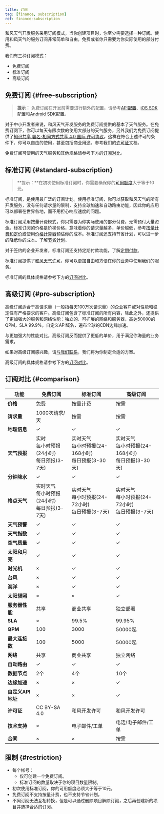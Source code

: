 ```yaml
---
title: 订阅
tag: [finance, subscription]
ref: finance-subscription
---
```


和风天气开发服务采用订阅模式，当你创建项目时，你至少需要选择一种订阅。使用和风天气的服务订阅非常简单和自由，免费或者你只需要为你实际使用的部分付费。

我们有三种订阅模式：

- 免费订阅
- 标准订阅
- 高级订阅

## 免费订阅 {#free-subscription}

> **提示：** 免费订阅在开发前需要进行额外的配置，请参考[API配置](/docs/configuration/api-config/)、[iOS SDK配置](/docs/configuration/ios-sdk-config/)和[Android SDK配置](/docs/configuration/android-sdk-config/)。

对于中小开发者来说，和风天气开发服务的免费订阅提供的基本了天气服务。在免费订阅下，你可以每天有限次数的使用大部分的天气服务，另外我们为免费订阅提供了[知识共享 署名-相同方式共享 4.0 国际 许可协议](https://creativecommons.org/licenses/by-sa/4.0/deed.zh-Hans)，这样在符合上述许可的条件下，你可以自由的使用，甚至包括商业用途。参考我们的[许可证](/docs/terms/license/)文档。

免费订阅可使用的天气服务和其他规格请参考下方的[订阅对比](/docs/finance/subscription/#comparison)。

## 标准订阅 {#standard-subscription}

> **提示：**在初次使用标准订阅时，你需要确保你的[可用额度](/docs/finance/billing-and-payment/#credit)大于等于10元。

标准订阅，是使用最广泛的订阅计划。使用标准订阅，你可以获取和风天气的所有开发服务，没有任何请求量的限制，支持全球加速和自动路由功能，因此你的应用可以部署在世界各地，而不用担心响应速度的问题。

标准订阅采用按量计费模式，你只需要为你实际使用的部分付费，无需预付大量资金。标准订阅的价格是阶梯价格，意味着你的请求量越多，单价越低，参考[按量计费和定价](/docs/finance/pricing/)或使用[价格计算器](https://console.qweather.com/#/calculator)预估你的成本。标准订阅还支持节省计划，可以进一步的降低你的成本。了解[节省计划](/docs/finance/saving-plans/)。

对于签约的企业开发者，标准订阅还支持定期付款功能，了解[定期付款](/docs/finance/billing-and-payment/#payment)。

标准订阅提供了[和风天气许可](/docs/terms/license/)，你可以更加自由和方便在你的业务中使用我们的服务。

标准订阅的具体规格请参考下方的[订阅对比](/docs/finance/subscription/#comparison)。

## 高级订阅 {#pro-subscription}

高级订阅适合于高请求量（一般指每天100万次请求量）的企业客户或对性能和稳定性有严格要求的客户。高级订阅包含了标准订阅的所有内容，除此之外，还提供了更加强大的服务和网络性能：独立的、可扩展的网络和服务器，高达50000的QPM，SLA 99.9%，自定义API域名，遍布全球的CDN边缘加速。

与更加强大的性能对比，高级订阅反而提供了更低的单价，用于满足你海量的业务需求。

如果对高级订阅感兴趣，请[与我们联系](https://www.qweather.com/contact)，我们将为你制定合适的方案。

高级订阅的具体规格请参考下方的[订阅对比](/docs/finance/subscription/#comparison)。

## 订阅对比 {#comparison}

| **功能** | **免费订阅** | **标准订阅** | **高级订阅** |
| --- | --- | --- | --- |
| **价格**          | 免费 | 按量计费| 按需  |
| **请求量**        | 1000次请求/天 | 按需  | 按需  |
| **地理信息**      | &#10003; | &#10003; | &#10003;|
| **天气预报**      | 实时<br>每小时预报(24小时)<br>每日预报(3-7天) | 实时天气<br>每小时预报(24-168小时)<br>每日预报(3-30天)| 实时天气<br>每小时预报(24-168小时)<br>每日预报(3-30天) |
| **分钟降水**      | &#10003; | &#10003; | &#10003;|
| **格点天气**      | 实时天气<br>每小时预报(24小时)<br>每日预报(3-7天) | 实时天气<br>每小时预报(24-72小时)<br>每日预报(3-7天) | 实时天气<br>每小时预报(24-72小时)<br>每日预报(3-7天) |
| **天气预警**      | &#10003; | &#10003; | &#10003;|
| **天气指数**      | &#10003; | &#10003; | &#10003;|
| **空气质量**      | &#10003; | &#10003; | &#10003;|
| **太阳和月亮**    | &#10003; | &#10003; | &#10003;|
| **时光机**        | &times;| &#10003; | &#10003;|
| **台风**          | &times;| &#10003; | &#10003;|
| **海洋**          | &times;| &#10003; | &#10003;|
| **太阳辐照**      | &times;| &times;  | &#10003;  |
| **服务器性能**    | 共享 | 商业共享| 独立部署 |
| **SLA**           | &times; | 99.5%  | 99.95% |
| **QPM**           | 100  | 3000  | 50000起 |
| **最大连接数**    | 100| 5000 | 50000起  |
| **网络**          | 共享 | 商业共享  | 独立网络  |
| **自动路由**      | &#10003; | &#10003; | &#10003;|
| **数据节点**      | 2个 | 4个  | 10个|
| **边缘加速**      | &times;| &times;  | &#10003;  |
| **自定义API地址** | &times;| &times;  | &#10003;  |
| **许可证**        | CC BY-SA 4.0 | 和风开发许可  | 和风开发许可   |
| **技术支持**      | &times;  | 电子邮件/工单 | 电话/电子邮件/工单 |
| **合同**          | &times; | &times;  | 按需 |


## 限制 {#restriction}

- 每个帐号：
  - 仅可创建一个免费订阅。
  - 标准订阅的数量取决于你的项目数量限制。
- 初次使用标准订阅，你的可用额度必须大于等于10元。 
- 免费订阅不支持按量计费，也不支持节省计划。
- 不同订阅无法互相转换，但是可以通过删除项目解除订阅，之后再创建新的项目并选择合适的订阅。